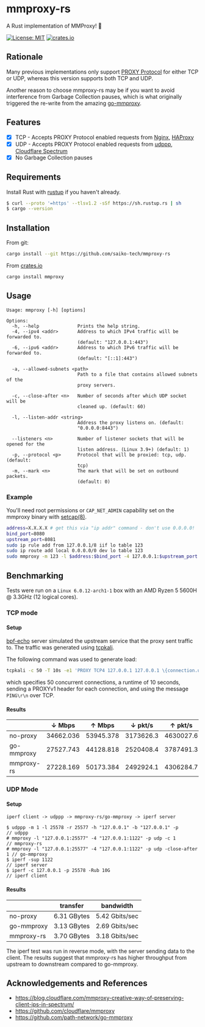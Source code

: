 # mmproxy-rs

A Rust implementation of MMProxy! 🚀

[![License: MIT](https://img.shields.io/badge/license-MIT-blue.svg?style=flat-square)](LICENSE.md)
[![crates.io](https://img.shields.io/crates/v/mmproxy.svg)](https://crates.io/crates/mmproxy)

## Rationale

Many previous implementations only support [PROXY Protocol](https://www.haproxy.org/download/1.8/doc/proxy-protocol.txt) for either TCP or UDP, whereas this version supports both TCP and UDP.

Another reason to choose mmproxy-rs may be if you want to avoid interference from Garbage Collection pauses, which is what originally triggered the re-write from the amazing [go-mmproxy](https://github.com/path-network/go-mmproxy).

## Features

- [x] TCP - Accepts PROXY Protocol enabled requests from [Nginx](https://docs.nginx.com/nginx/admin-guide/load-balancer/using-proxy-protocol/#proxy-protocol-for-a-tcp-connection-to-an-upstream), [HAProxy](https://www.haproxy.org/download/1.8/doc/proxy-protocol.txt)
- [x] UDP - Accepts PROXY Protocol enabled requests from [udppp](https://github.com/b23r0/udppp), [Cloudflare Spectrum](https://www.cloudflare.com/products/cloudflare-spectrum/)
- [x] No Garbage Collection pauses

## Requirements

Install Rust with [rustup](https://rustup.rs/) if you haven't already.

```sh
$ curl --proto '=https' --tlsv1.2 -sSf https://sh.rustup.rs | sh
$ cargo --version
```

## Installation

From git:
```sh
cargo install --git https://github.com/saiko-tech/mmproxy-rs
```

From [crates.io](https://crates.io/crates/mmproxy)
```sh
cargo install mmproxy
```

## Usage

```
Usage: mmproxy [-h] [options]

Options:
  -h, --help              Prints the help string.
  -4, --ipv4 <addr>       Address to which IPv4 traffic will be forwarded to.
                          (default: "127.0.0.1:443")
  -6, --ipv6 <addr>       Address to which IPv6 traffic will be forwarded to.
                          (default: "[::1]:443")

  -a, --allowed-subnets <path>
                          Path to a file that contains allowed subnets of the
                          proxy servers.

  -c, --close-after <n>   Number of seconds after which UDP socket will be
                          cleaned up. (default: 60)

  -l, --listen-addr <string>
                          Address the proxy listens on. (default:
                          "0.0.0.0:8443")

  --listeners <n>         Number of listener sockets that will be opened for the
                          listen address. (Linux 3.9+) (default: 1)
  -p, --protocol <p>      Protocol that will be proxied: tcp, udp. (default:
                          tcp)
  -m, --mark <n>          The mark that will be set on outbound packets.
                          (default: 0)
```

### Example

You'll need root permissions or `CAP_NET_ADMIN` capability set on the mmproxy binary with [setcap(8)](https://man7.org/linux/man-pages/man8/setcap.8.html).

```sh
address=X.X.X.X # get this via "ip addr" command - don't use 0.0.0.0!
bind_port=8080
upstream_port=8081
sudo ip rule add from 127.0.0.1/8 iif lo table 123
sudo ip route add local 0.0.0.0/0 dev lo table 123
sudo mmproxy -m 123 -l $address:$bind_port -4 127.0.0.1:$upstream_port -p udp
```

## Benchmarking

Tests were run on a `Linux 6.0.12-arch1-1` box with an AMD Ryzen 5 5600H @ 3.3GHz (12 logical cores).

### TCP mode

#### Setup

[bpf-echo](https://github.com/path-network/bpf-echo) server simulated the upstream service that the proxy sent traffic to. The traffic was generated using [tcpkali](https://github.com/satori-com/tcpkali).

The following command was used to generate load:

```sh
tcpkali -c 50 -T 10s -e1 'PROXY TCP4 127.0.0.1 127.0.0.1 \{connection.uid} 25578\r\n' -m 'PING\r\n' 127.0.0.1:1122
```

which specifies 50 concurrent connections, a runtime of 10 seconds, sending a PROXYv1 header for each connection, and using the message `PING\r\n` over TCP.

#### Results

|            | ↓ Mbps    | ↑ Mbps    | ↓ pkt/s   | ↑ pkt/s   |
| ---------- | --------- | --------- | --------- | --------- |
| no-proxy   | 34662.036 | 53945.378 | 3173626.3 | 4630027.6 |
| go-mmproxy | 27527.743 | 44128.818 | 2520408.4 | 3787491.3 |
| mmproxy-rs | 27228.169 | 50173.384 | 2492924.1 | 4306284.7 |

### UDP Mode

#### Setup

```
iperf client -> udppp -> mmproxy-rs/go-mmproxy -> iperf server
```

```
$ udppp -m 1 -l 25578 -r 25577 -h "127.0.0.1" -b "127.0.0.1" -p          // udppp
# mmproxy -l "127.0.0.1:25577" -4 "127.0.0.1:1122" -p udp -c 1           // mmproxy-rs
# mmproxy -l "127.0.0.1:25577" -4 "127.0.0.1:1122" -p udp -close-after 1 // go-mmproxy
$ iperf -sup 1122                                                        // iperf server
$ iperf -c 127.0.0.1 -p 25578 -Rub 10G                                   // iperf client
```

#### Results

|            | transfer    | bandwidth      |
|------------|-------------|----------------|
| no-proxy   | 6.31 GBytes | 5.42 Gbits/sec |
| go-mmproxy | 3.13 GBytes | 2.69 Gbits/sec |
| mmproxy-rs | 3.70 GBytes | 3.18 Gbits/sec |

The iperf test was run in reverse mode, with the server sending data to the client. The results suggest that mmproxy-rs has higher throughput from upstream to downstream compared to go-mmproxy.

## Acknowledgements and References

- https://blog.cloudflare.com/mmproxy-creative-way-of-preserving-client-ips-in-spectrum/
- https://github.com/cloudflare/mmproxy
- https://github.com/path-network/go-mmproxy
